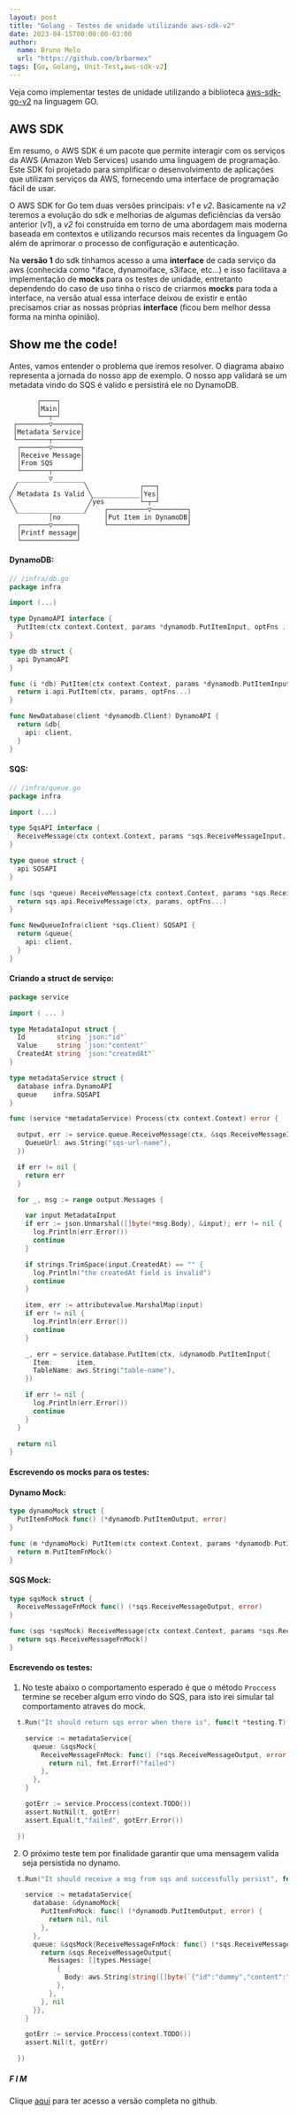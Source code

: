 ```yaml
---
layout: post
title: "Golang - Testes de unidade utilizando aws-sdk-v2"
date: 2023-04-15T00:00:00-03:00
author:
  name: Bruno Melo
  url: "https://github.com/brbarmex"
tags: [Go, Golang, Unit-Test,aws-sdk-v2]
---
```



Veja como implementar testes de unidade utilizando a biblioteca [aws-sdk-go-v2]("https://github.com/aws/aws-sdk-go-v2") na linguagem GO.

## AWS SDK

Em resumo, o AWS SDK é um pacote que permite interagir com os serviços da AWS (Amazon Web Services) usando uma linguagem de programação. Este SDK foi projetado para simplificar o desenvolvimento de aplicações que utilizam serviços da AWS, fornecendo uma interface de programação fácil de usar.

O AWS SDK for Go tem duas versões principais: *v1* e *v2*. Basicamente na *v2* teremos a evolução do sdk e melhorias de algumas deficiências da versão anterior (*v1*), a *v2* foi construída em torno de uma abordagem mais moderna baseada em contextos e utilizando recursos mais recentes da linguagem Go além de aprimorar o processo de configuração e autenticação.

Na **versão 1** do sdk tínhamos acesso a uma **interface** de cada serviço da aws (conhecida como *iface, dynamoiface, s3iface, etc...) e isso facilitava a implementação de **mocks** para os testes de unidade, entretanto dependendo do caso de uso tinha o risco de criarmos **mocks** para toda a interface, na versão atual essa interface deixou de existir e então precisamos criar as nossas próprias **interface** (ficou bem melhor dessa forma na minha opinião).

## Show me the code!

Antes, vamos entender o problema que iremos resolver. O diagrama abaixo representa a jornada do nosso app de exemplo.
O nosso app validará se um metadata vindo do SQS é valido e persistirá ele no DynamoDB.

```
       ┌────┐                                 
       │Main│                                 
       └──┬─┘                                 
 ┌────────▽───────┐                           
 │Metadata Service│                           
 └────────┬───────┘                           
  ┌───────▽───────┐                           
  │Receive Message│                           
  │From SQS       │                           
  └───────┬───────┘                           
  ________▽________                           
 ╱                 ╲             ┌───┐        
╱ Metadata Is Valid ╲____________│Yes│        
╲                   ╱yes         └─┬─┘        
 ╲_________________╱    ┌──────────▽─────────┐
          │no           │Put Item in DynamoDB│
  ┌───────▽──────┐      └────────────────────┘
  │Printf message│                            
  └──────────────┘                            
```

#### DynamoDB:

```go
// /infra/db.go
package infra

import (...)

type DynamoAPI interface {
  PutItem(ctx context.Context, params *dynamodb.PutItemInput, optFns ...func(*dynamodb.Options)) (*dynamodb.PutItemOutput, error)
}

type db struct {
  api DynamoAPI
}

func (i *db) PutItem(ctx context.Context, params *dynamodb.PutItemInput, optFns ...func(*dynamodb.Options)) (*dynamodb.PutItemOutput, error) {
  return i.api.PutItem(ctx, params, optFns...)
}

func NewDatabase(client *dynamodb.Client) DynamoAPI {
  return &db{
    api: client,
  }
}

```


#### SQS:
```go
// /infra/queue.go
package infra

import (...)

type SqsAPI interface {
  ReceiveMessage(ctx context.Context, params *sqs.ReceiveMessageInput, optFns ...func(*sqs.Options)) (*sqs.ReceiveMessageOutput, error)
}

type queue struct {
  api SQSAPI
}

func (sqs *queue) ReceiveMessage(ctx context.Context, params *sqs.ReceiveMessageInput, optFns ...func(*sqs.Options)) (*sqs.ReceiveMessageOutput, error) {
  return sqs.api.ReceiveMessage(ctx, params, optFns...)
}

func NewQueueInfra(client *sqs.Client) SQSAPI {
  return &queue{
    api: client,
  }
}

```

#### Criando a struct de serviço:

```go
package service

import ( ... )

type MetadataInput struct {
  Id        string `json:"id"`
  Value     string `json:"content"`
  CreatedAt string `json:"createdAt"`
}

type metadataService struct {
  database infra.DynamoAPI
  queue    infra.SQSAPI
}

func (service *metadataService) Process(ctx context.Context) error {

  output, err := service.queue.ReceiveMessage(ctx, &sqs.ReceiveMessageInput{
    QueueUrl: aws.String("sqs-url-name"),
  })

  if err != nil {
    return err
  }

  for _, msg := range output.Messages {

    var input MetadataInput
    if err := json.Unmarshal([]byte(*msg.Body), &input); err != nil {
      log.Println(err.Error())
      continue
    }

    if strings.TrimSpace(input.CreatedAt) == "" {
      log.Println("the createdAt field is invalid")
      continue
    }

    item, err := attributevalue.MarshalMap(input)
    if err != nil {
      log.Println(err.Error())
      continue
    }

    _, err = service.database.PutItem(ctx, &dynamodb.PutItemInput{
      Item:      item,
      TableName: aws.String("table-name"),
    })

    if err != nil {
      log.Println(err.Error())
      continue
    }
  }

  return nil
}

```


#### Escrevendo os mocks para os testes:


#### Dynamo Mock:

```go
type dynamoMock struct {
  PutItemFnMock func() (*dynamodb.PutItemOutput, error)
}

func (m *dynamoMock) PutItem(ctx context.Context, params *dynamodb.PutItemInput, optFns ...func(*dynamodb.Options)) (*dynamodb.PutItemOutput, error) {
  return m.PutItemFnMock()
}

```

#### SQS Mock:


```go
type sqsMock struct {
  ReceiveMessageFnMock func() (*sqs.ReceiveMessageOutput, error)
}

func (sqs *sqsMock) ReceiveMessage(ctx context.Context, params *sqs.ReceiveMessageInput, optFns ...func(*sqs.Options)) (*sqs.ReceiveMessageOutput, error) {
  return sqs.ReceiveMessageFnMock()
}

```

#### Escrevendo os testes:

1. No teste abaixo o comportamento esperado é que o método `Proccess` termine se receber algum erro vindo do SQS, para isto irei simular tal comportamento atraves do mock.

```go
  t.Run("It should return sqs error when there is", func(t *testing.T) {

    service := metadataService{
      queue: &sqsMock{
        ReceiveMessageFnMock: func() (*sqs.ReceiveMessageOutput, error) {
          return nil, fmt.Errorf("failed")
        },
      },
    }

    gotErr := service.Proccess(context.TODO())
    assert.NotNil(t, gotErr)
    assert.Equal(t,"failed", gotErr.Error())

  })

```

2. O próximo teste tem por finalidade garantir que uma mensagem valida seja persistida no dynamo.

```go
  t.Run("It should receive a msg from sqs and successfully persist", func(t *testing.T) {

    service := metadataService{
      database: &dynamoMock{
        PutItemFnMock: func() (*dynamodb.PutItemOutput, error) {
          return nil, nil
        },
      },
      queue: &sqsMock{ReceiveMessageFnMock: func() (*sqs.ReceiveMessageOutput, error) {
        return &sqs.ReceiveMessageOutput{
          Messages: []types.Message{
            {
              Body: aws.String(string([]byte(`{"id":"dummy","content":"dummy","createdAt":"2023-04-02T15:04:05Z07:00"}`))),
            },
          },
        }, nil
      }},
    }

    gotErr := service.Proccess(context.TODO())
    assert.Nil(t, gotErr)

  })
```

##### F I M


Clique [aqui](https://github.com/brbarmex/golang-unit-test-aws-sdk-v2) para ter acesso a versão completa no github.






